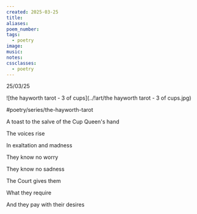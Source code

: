 ```yaml
---
created: 2025-03-25
title:
aliases:
poem_number:
tags:
  - poetry
image:
music:
notes:
cssclasses:
  - poetry
---
```

25/03/25

  
![the hayworth tarot - 3 of cups](../!art/the hayworth tarot - 3 of cups.jpg)


#poetry/series/the-hayworth-tarot

A toast to the salve of the Cup Queen's hand

The voices rise

In exaltation and madness

They know no worry

They know no sadness

The Court gives them

What they require

And they pay with their desires